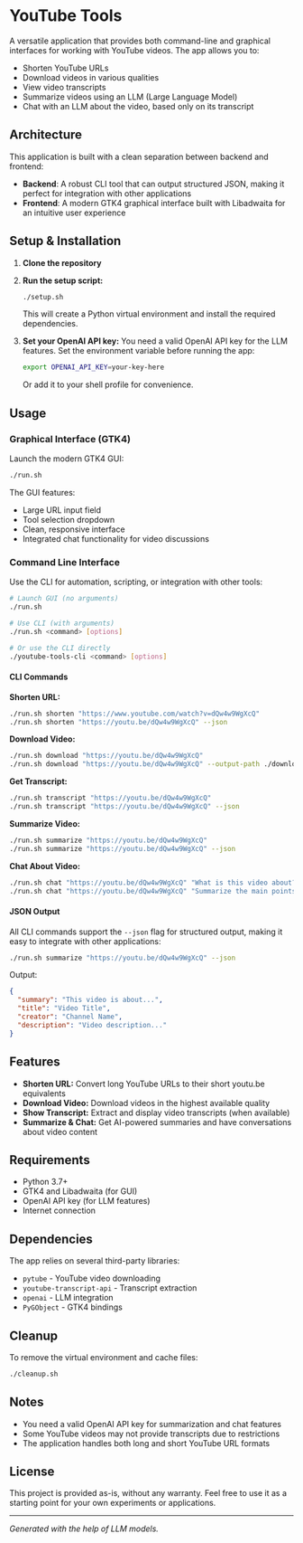 # YouTube Tools

A versatile application that provides both command-line and graphical interfaces for working with YouTube videos. The app allows you to:

- Shorten YouTube URLs
- Download videos in various qualities
- View video transcripts
- Summarize videos using an LLM (Large Language Model)
- Chat with an LLM about the video, based only on its transcript

## Architecture

This application is built with a clean separation between backend and frontend:

- **Backend**: A robust CLI tool that can output structured JSON, making it perfect for integration with other applications
- **Frontend**: A modern GTK4 graphical interface built with Libadwaita for an intuitive user experience

## Setup & Installation

1. **Clone the repository**
2. **Run the setup script:**
   ```bash
   ./setup.sh
   ```
   This will create a Python virtual environment and install the required dependencies.

3. **Set your OpenAI API key:**
   You need a valid OpenAI API key for the LLM features. Set the environment variable before running the app:
   ```bash
   export OPENAI_API_KEY=your-key-here
   ```
   Or add it to your shell profile for convenience.

## Usage

### Graphical Interface (GTK4)

Launch the modern GTK4 GUI:
```bash
./run.sh
```

The GUI features:
- Large URL input field
- Tool selection dropdown
- Clean, responsive interface
- Integrated chat functionality for video discussions

### Command Line Interface

Use the CLI for automation, scripting, or integration with other tools:

```bash
# Launch GUI (no arguments)
./run.sh

# Use CLI (with arguments)
./run.sh <command> [options]

# Or use the CLI directly
./youtube-tools-cli <command> [options]
```

#### CLI Commands

**Shorten URL:**
```bash
./run.sh shorten "https://www.youtube.com/watch?v=dQw4w9WgXcQ"
./run.sh shorten "https://youtu.be/dQw4w9WgXcQ" --json
```

**Download Video:**
```bash
./run.sh download "https://youtu.be/dQw4w9WgXcQ"
./run.sh download "https://youtu.be/dQw4w9WgXcQ" --output-path ./downloads --json
```

**Get Transcript:**
```bash
./run.sh transcript "https://youtu.be/dQw4w9WgXcQ"
./run.sh transcript "https://youtu.be/dQw4w9WgXcQ" --json
```

**Summarize Video:**
```bash
./run.sh summarize "https://youtu.be/dQw4w9WgXcQ"
./run.sh summarize "https://youtu.be/dQw4w9WgXcQ" --json
```

**Chat About Video:**
```bash
./run.sh chat "https://youtu.be/dQw4w9WgXcQ" "What is this video about?"
./run.sh chat "https://youtu.be/dQw4w9WgXcQ" "Summarize the main points" --json
```

#### JSON Output

All CLI commands support the `--json` flag for structured output, making it easy to integrate with other applications:

```bash
./run.sh summarize "https://youtu.be/dQw4w9WgXcQ" --json
```

Output:
```json
{
  "summary": "This video is about...",
  "title": "Video Title",
  "creator": "Channel Name",
  "description": "Video description..."
}
```

## Features

- **Shorten URL:** Convert long YouTube URLs to their short youtu.be equivalents
- **Download Video:** Download videos in the highest available quality
- **Show Transcript:** Extract and display video transcripts (when available)
- **Summarize & Chat:** Get AI-powered summaries and have conversations about video content

## Requirements

- Python 3.7+
- GTK4 and Libadwaita (for GUI)
- OpenAI API key (for LLM features)
- Internet connection

## Dependencies

The app relies on several third-party libraries:
- `pytube` - YouTube video downloading
- `youtube-transcript-api` - Transcript extraction
- `openai` - LLM integration
- `PyGObject` - GTK4 bindings

## Cleanup

To remove the virtual environment and cache files:
```bash
./cleanup.sh
```

## Notes

- You need a valid OpenAI API key for summarization and chat features
- Some YouTube videos may not provide transcripts due to restrictions
- The application handles both long and short YouTube URL formats

## License

This project is provided as-is, without any warranty. Feel free to use it as a starting point for your own experiments or applications.

---

*Generated with the help of LLM models.*
